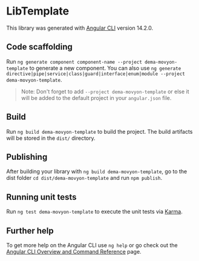 # LibTemplate

This library was generated with [Angular CLI](https://github.com/angular/angular-cli) version 14.2.0.

## Code scaffolding

Run `ng generate component component-name --project dema-movyon-template` to generate a new component. You can also use `ng generate directive|pipe|service|class|guard|interface|enum|module --project dema-movyon-template`.
> Note: Don't forget to add `--project dema-movyon-template` or else it will be added to the default project in your `angular.json` file. 

## Build

Run `ng build dema-movyon-template` to build the project. The build artifacts will be stored in the `dist/` directory.

## Publishing

After building your library with `ng build dema-movyon-template`, go to the dist folder `cd dist/dema-movyon-template` and run `npm publish`.

## Running unit tests

Run `ng test dema-movyon-template` to execute the unit tests via [Karma](https://karma-runner.github.io).

## Further help

To get more help on the Angular CLI use `ng help` or go check out the [Angular CLI Overview and Command Reference](https://angular.io/cli) page.
